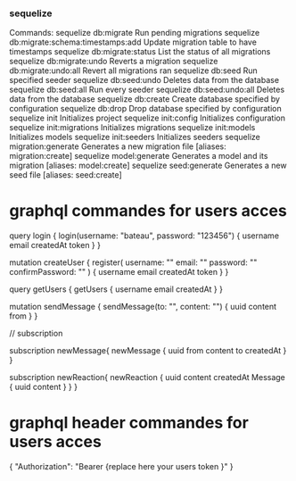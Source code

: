 ### sequelize <command>

Commands:
sequelize db:migrate Run pending migrations
sequelize db:migrate:schema:timestamps:add Update migration table to have timestamps
sequelize db:migrate:status List the status of all migrations
sequelize db:migrate:undo Reverts a migration
sequelize db:migrate:undo:all Revert all migrations ran
sequelize db:seed Run specified seeder
sequelize db:seed:undo Deletes data from the database
sequelize db:seed:all Run every seeder
sequelize db:seed:undo:all Deletes data from the database
sequelize db:create Create database specified by configuration
sequelize db:drop Drop database specified by configuration
sequelize init Initializes project
sequelize init:config Initializes configuration
sequelize init:migrations Initializes migrations
sequelize init:models Initializes models
sequelize init:seeders Initializes seeders
sequelize migration:generate Generates a new migration file [aliases: migration:create]
sequelize model:generate Generates a model and its migration [aliases: model:create]
sequelize seed:generate Generates a new seed file [aliases: seed:create]

# graphql commandes for users acces 

query login {
  login(username: "bateau", password: "123456") {
    username
    email
    createdAt
    token
  }
}

mutation createUser {
  register(
    username: ""
    email: ""
    password: ""
    confirmPassword: ""
  ) {
    username
    email
    createdAt
    token
  }
}

query getUsers {
  getUsers {
    username
    email
    createdAt
  }
}

mutation sendMessage {
  sendMessage(to: "", content: "") {
    uuid
    content
    from
    }
  }

// subscription

subscription newMessage{
  newMessage {
    uuid
    from
    content
    to
    createdAt
  }
}

subscription newReaction{
  newReaction {
    uuid
    content
    createdAt
    Message {
      uuid
      content
    }
  }
}



# graphql  header commandes for users acces 

{
  "Authorization": "Bearer {replace here your users token }" }
